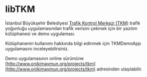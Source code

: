 # libTKM

İstanbul Büyükşehir Belediyesi [Trafik Kontrol Merkezi (TKM)](http://tkm.ib.gov.tr)  trafik yoğunluğu uygulamasından trafik verisini çekmek için bir yazılım kütüphanesi ve demo uygulaması.

Kütüphanenin kullanımı hakkında bilgi edinmek için TKMDemoApp uygulamasını inceleyebilirsiniz. 

Demo uygulamasının online sürümüne [http://www.onikimaymun.org/projects/tkm](http://www.onikimaymun.org/projects/tkm) adresinden ulaşılabilir.

